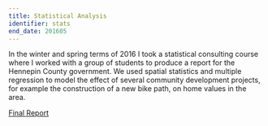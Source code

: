 ```yaml
---
title: Statistical Analysis
identifier: stats
end_date: 201605
---
```

In the winter and spring terms of 2016 I took a statistical consulting course where I worked with a group of students to produce a report for the Hennepin County government. We used spatial statistics and multiple regression to model the effect of several community development projects, for example the construction of a new bike path, on home values in the area.

[Final Report](assets/docs/S16_FinalReport.pdf)
